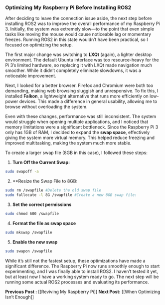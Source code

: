 ### Optimizing My Raspberry Pi Before Installing ROS2  

After deciding to leave the connection issue aside, the next step before installing ROS2 was to improve the overall performance of my Raspberry Pi 3. Initially, the system was extremely slow—to the point that even simple tasks like moving the mouse would cause noticeable lag or momentary freezes. Running ROS2 in this state wouldn’t have been practical, so I focused on optimizing the setup.  

The first major change was switching to **LXQt** (again), a lighter desktop environment. The default Ubuntu interface was too resource-heavy for the Pi 3’s limited hardware, so replacing it with LXQt made navigation much smoother. While it didn’t completely eliminate slowdowns, it was a noticeable improvement.  

Next, I looked for a better browser. Firefox and Chromium were both too demanding, making web browsing sluggish and unresponsive. To fix this, I installed **Falkon**, a lightweight alternative that runs more efficiently on low-power devices. This made a difference in general usability, allowing me to browse without overloading the system.  

Even with these changes, performance was still inconsistent. The system would struggle when opening multiple applications, and I noticed that memory limitations were a significant bottleneck. Since the Raspberry Pi 3 only has 1GB of RAM, I decided to expand the **swap space**, effectively giving the system more virtual memory. This helped reduce freezing and improved multitasking, making the system much more stable.  

To create a larger swap file (8GB in this case), I followed these steps:

1. **Turn Off the Current Swap:** 
```bash 
sudo swapoff -a
```
2. **Resize the Swap File to 8GB:
```bash 
sudo rm /swapfile #Delete the old swap file
sudo fallocate -l 8G /swapfile #Create a new 8GB swap file:
```
3. **Set the correct permissions**
```bash 
sudo chmod 600 /swapfile
```
4. **Format the file as swap space**
```bash 
sudo mkswap /swapfile
```
5. **Enable the new swap**
```bash 
sudo swapon /swapfile
```

While it’s still not the fastest setup, these optimizations have made a significant difference. The Raspberry Pi now runs smoothly enough to start experimenting, and I was finally able to install ROS2. I haven’t tested it yet, but at least now I have a working system ready to go. The next step will be running some actual ROS2 processes and evaluating its performance.


**Previous Post :** [[Reviving My Raspberry Pi]] 
**Next Post:** [[When Optimizing Isn’t Enough]]



